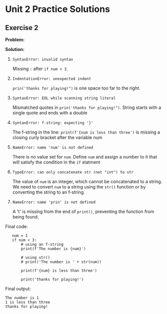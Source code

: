 # Unit 2 Practice Solutions

## **Exercise 2**

**Problem:**


**Solution:**

1. `SyntaxError: invalid syntax`  
    
    Missing `:` after `if num < 3`.
   
2. `IndentationError: unexpected indent`

    `prin('thanks for playing!")` is one space too far to the right.
    
3. `SyntaxError: EOL while scanning string literal`
    
    Mismatched quotes in `prin('thanks for playing!")`. String starts with a single quote and ends with a double
    
4. `SyntaxError: f-string: expecting '}'`
    
    The f-string in the line: `print(f'{num is less than three')` is missing a closing curly bracket after the variable num

5. `NameError: name 'num' is not defined`

    There is no value set for `num`. Define `num` and assign a number to it that will satisfy the condition in the `if` statment
     
6. `TypeError: can only concatenate str (not "int") to str`

    The value of `num` is an integer, which cannot be concatenated to a string. We need to convert `num` to a string using the `str()` function or by converting the string to an f-string.

7. `NameError: name 'prin' is not defined`

    A 't' is missing from the end of `print()`, preventing the function from being found.

Final code:
        
       num = 1
       if num < 3:
           # using an f-string
           print(f'The number is {num}')

           # using str()
           # print('The number is ' + str(num)) 

           print(f'{num} is less than three')

           print('thanks for playing!')

Final output:

    The number is 1
    1 is less than three
    thanks for playing!
